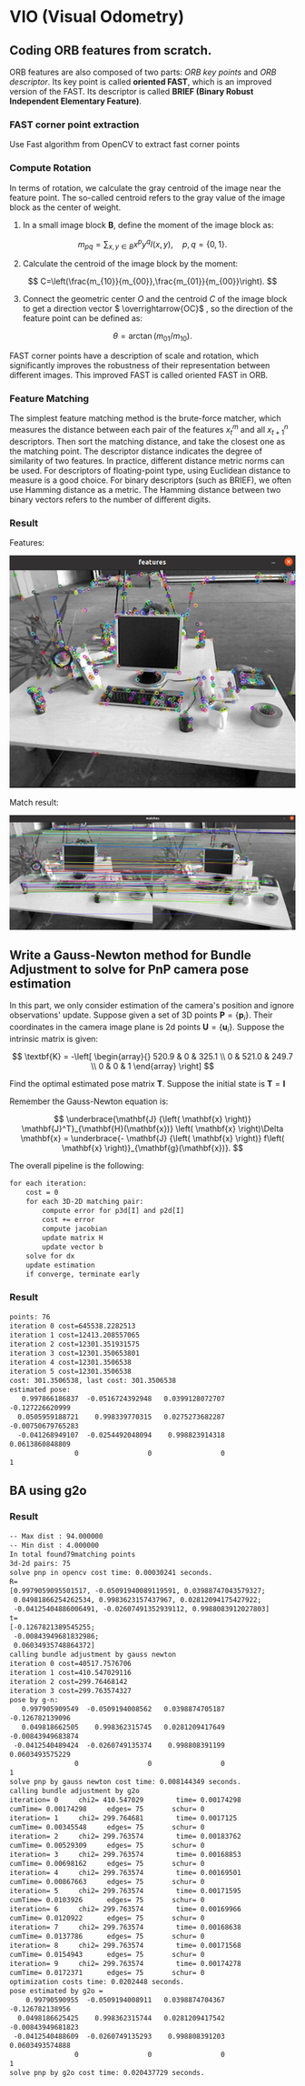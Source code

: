 # VIO (Visual Odometry)

## Coding ORB features from scratch.

ORB features are also composed of two parts: *ORB key points* and *ORB descriptor*. Its key point is called **oriented FAST**, which is an improved version of the FAST. Its descriptor is called **BRIEF (Binary Robust Independent Elementary Feature)**. 

### FAST corner point extraction

Use Fast algorithm from OpenCV to extract fast corner points

### Compute Rotation

In terms of rotation, we calculate the gray centroid of the image near the feature point. The so-called centroid refers to the gray value of the image block as the center of weight.

1. In a small image block **B**, define the moment of the image block as:

$$
m_{pq}=\sum_{x,y \in B}x^{p}y^{q}I(x,y), \quad p, q = \{0,1\}.
$$

2. Calculate the centroid of the image block by the moment:

$$
C=\left(\frac{m_{10}}{m_{00}},\frac{m_{01}}{m_{00}}\right).
$$

3. Connect the geometric center $O$ and the centroid $C$ of the image block to get a direction vector $ \overrightarrow{OC}$ , so the direction of the feature point can be defined as:

$$
\theta = \arctan(m_{01}/m_{10}).
$$

FAST corner points have a description of scale and rotation, which significantly improves the robustness of their representation between different images. This improved FAST is called oriented FAST in ORB.

### Feature Matching

The simplest feature matching method is the brute-force matcher, which measures the distance between each pair of the features $x_{t}^{m}$ and all $x_{t+1}^{n}$ descriptors. Then sort the matching distance, and take the closest one as the matching point. The descriptor distance indicates the degree of similarity of two features. In practice, different distance metric norms can be used. For descriptors of floating-point type, using Euclidean distance to measure is a good choice. For binary descriptors (such as BRIEF), we often use Hamming distance as a metric. The Hamming distance between two binary vectors refers to the number of different digits.

### Result

Features:

![](./features.png)

Match result:

![](./matches.png)

## Write a Gauss-Newton method for Bundle Adjustment to solve for PnP camera pose estimation
In this part, we only consider estimation of the camera's position and ignore observations' update.
Suppose given a set of 3D points $\textbf{P} = \{ \textbf{p}_i \}$.  Their coordinates in the camera image plane is 2d points  $\textbf{U} = \{ \textbf{u}_i \}$.  Suppose the intrinsic matrix is given:

$$
\textbf{K} = -\left[
\begin{array}{}
520.9  & 0 & 325.1 \\
0 & 521.0 & 249.7 \\
0 & 0 & 1
\end{array} \right]
$$

Find the optimal estimated pose matrix $\textbf{T}$.  Suppose the initial state is $\textbf{T} = \textbf{I}$

Remember the Gauss-Newton equation is:

$$
\underbrace{\mathbf{J} {\left( \mathbf{x} \right)} \mathbf{J}^T}_{\mathbf{H}(\mathbf{x})} \left( \mathbf{x} \right)\Delta \mathbf{x} =  \underbrace{- \mathbf{J} {\left( \mathbf{x} \right)} f\left( \mathbf{x} \right)}_{\mathbf{g}(\mathbf{x})}.
$$

The overall pipeline is the following:
```
for each iteration:
    cost = 0
    for each 3D-2D matching pair:
        compute error for p3d[I] and p2d[I]
        cost += error
        compute jacobian
        update matrix H
        update vector b
    solve for dx
    update estimation
    if converge, terminate early
```

### Result
```
points: 76
iteration 0 cost=645538.2282513
iteration 1 cost=12413.208557065
iteration 2 cost=12301.351931575
iteration 3 cost=12301.350653801
iteration 4 cost=12301.3506538
iteration 5 cost=12301.3506538
cost: 301.3506538, last cost: 301.3506538
estimated pose: 
   0.997866186837  -0.0516724392948   0.0399128072707   -0.127226620999
  0.0505959188721    0.998339770315   0.0275273682287 -0.00750679765283
  -0.041268949107  -0.0254492048094    0.998823914318   0.0613860848809
                0                 0                 0                 1
```

## BA using g2o
### Result
```
-- Max dist : 94.000000 
-- Min dist : 4.000000 
In total found79matching points
3d-2d pairs: 75
solve pnp in opencv cost time: 0.00030241 seconds.
R=
[0.9979059095501517, -0.05091940089119591, 0.03988747043579327;
 0.04981866254262534, 0.9983623157437967, 0.02812094175427922;
 -0.04125404886006491, -0.02607491352939112, 0.9988083912027803]
t=
[-0.1267821389545255;
 -0.00843949681832986;
 0.06034935748864372]
calling bundle adjustment by gauss newton
iteration 0 cost=40517.7576706
iteration 1 cost=410.547029116
iteration 2 cost=299.76468142
iteration 3 cost=299.763574327
pose by g-n: 
   0.997905909549  -0.0509194008562   0.0398874705187   -0.126782139096
   0.049818662505    0.998362315745   0.0281209417649 -0.00843949683874
 -0.0412540489424  -0.0260749135374    0.998808391199   0.0603493575229
                0                 0                 0                 1
solve pnp by gauss newton cost time: 0.008144349 seconds.
calling bundle adjustment by g2o
iteration= 0     chi2= 410.547029        time= 0.00174298        cumTime= 0.00174298     edges= 75       schur= 0
iteration= 1     chi2= 299.764681        time= 0.0017125         cumTime= 0.00345548     edges= 75       schur= 0
iteration= 2     chi2= 299.763574        time= 0.00183762        cumTime= 0.00529309     edges= 75       schur= 0
iteration= 3     chi2= 299.763574        time= 0.00168853        cumTime= 0.00698162     edges= 75       schur= 0
iteration= 4     chi2= 299.763574        time= 0.00169501        cumTime= 0.00867663     edges= 75       schur= 0
iteration= 5     chi2= 299.763574        time= 0.00171595        cumTime= 0.0103926      edges= 75       schur= 0
iteration= 6     chi2= 299.763574        time= 0.00169966        cumTime= 0.0120922      edges= 75       schur= 0
iteration= 7     chi2= 299.763574        time= 0.00168638        cumTime= 0.0137786      edges= 75       schur= 0
iteration= 8     chi2= 299.763574        time= 0.00171568        cumTime= 0.0154943      edges= 75       schur= 0
iteration= 9     chi2= 299.763574        time= 0.00174278        cumTime= 0.0172371      edges= 75       schur= 0
optimization costs time: 0.0202448 seconds.
pose estimated by g2o =
    0.99790590955  -0.0509194008911   0.0398874704367   -0.126782138956
  0.0498186625425    0.998362315744   0.0281209417542 -0.00843949681823
 -0.0412540488609  -0.0260749135293    0.998808391203   0.0603493574888
                0                 0                 0                 1
solve pnp by g2o cost time: 0.020437729 seconds.
```